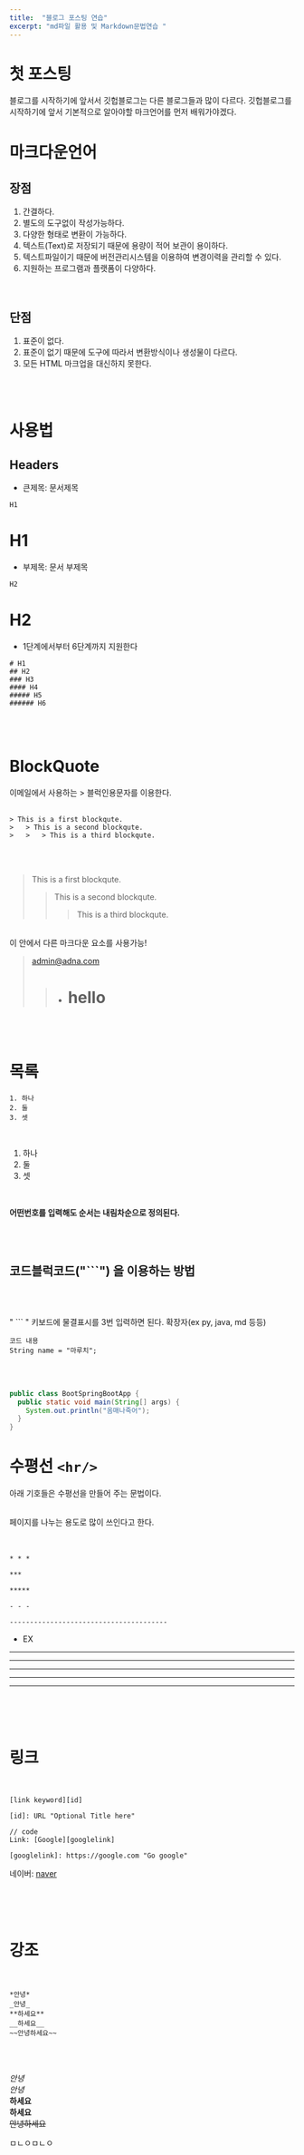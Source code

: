 ```yaml
---
title:  "블로그 포스팅 연습"
excerpt: "md파일 활용 및 Markdown문법연습 "
---
```

# 첫 포스팅


블로그를 시작하기에 앞서서 깃헙블로그는 다른 블로그들과 많이 다르다.
깃헙블로그를 시작하기에 앞서 기본적으로 알아야할 마크언어를 먼저 배워가야겠다.

# 마크다운언어

## 장점

1. 간결하다.
2. 별도의 도구없이 작성가능하다.
3. 다양한 형태로 변환이 가능하다.
4. 텍스트(Text)로 저장되기 때문에 용량이 적어 보관이 용이하다.
5. 텍스트파일이기 때문에 버전관리시스템을 이용하여 변경이력을 관리할 수 있다.
6. 지원하는 프로그램과 플랫폼이 다양하다.

<br/>

## 단점
1. 표준이 없다.
2. 표준이 없기 때문에 도구에 따라서 변환방식이나 생성물이 다르다.
3. 모든 HTML 마크업을 대신하지 못한다.


<br/>
<br/>


# 사용법

## Headers
* 큰제목: 문서제목
```
H1
```
# H1
* 부제목: 문서 부제목
```
H2
```
# H2
* 1단계에서부터 6단계까지 지원한다
```
# H1
## H2
### H3
#### H4
##### H5
###### H6
```

<br/>
<br/>

# BlockQuote
이메일에서 사용하는 > 블럭인용문자를 이용한다.
<br/>
<br/>

```
> This is a first blockqute.
>	> This is a second blockqute.
>	>	> This is a third blockqute.
```

<br/>
<br/>

> This is a first blockqute.
>	> This is a second blockqute.
>	>	> This is a third blockqute.

<br/>
이 안에서 다른 마크다운 요소를 사용가능!

>admin@adna.com
>   >* # hello



<br/>
<br/>

# 목록
```
1. 하나
2. 둘
3. 셋
```

<br/>

1. 하나
2. 둘
3. 셋
<br/>

<b>어떤번호를 입력해도 순서는 내림차순으로 정의된다.</b>

<br/>
<br/>

## 코드블럭코드("```") 을 이용하는 방법

<br/>
<br/>

" ``` " 키보드에 물결표시를 3번 입력하면 된다.
확장자(ex py, java, md 등등)

``` 
코드 내용
String name = "마루치";
```

<br/>
<br/>

```java
public class BootSpringBootApp {
  public static void main(String[] args) {
    System.out.println("옴매나죽어");
  }
}
```

<script src="https://gist.github.com/Hanahana0/0ee39064848cdd711e8208f993e75691.js"></script>


# 수평선 `<hr/>`
아래 기호들은 수평선을 만들어 주는 문법이다.

<br/>
페이지를 나누는 용도로 많이 쓰인다고 한다.
<br/>
<br/>
<br/>



```
* * *

***

*****

- - -

---------------------------------------
```

* EX

* * *

***

*****

- - -

---------------------------------------

<br/>
<br/>
<br/>

# 링크

<br/>

```
[link keyword][id]

[id]: URL "Optional Title here"

// code
Link: [Google][googlelink]

[googlelink]: https://google.com "Go google"
```

네이버: [naver][www.naver.com]

[www.naver.com]: www.naver.com


<br/>
<br/>
<br/>

# 강조


<br/>

```
*안녕*
_안녕_
**하세요**
__하세요__
~~안녕하세요~~
```

<br/>
<br/>

*안녕*<br/>
_안녕_<br/>
**하세요**<br/>
__하세요__<br/>
~~안녕하세요~~<br/>


ㅁㄴㅇㅁㄴㅇ   
